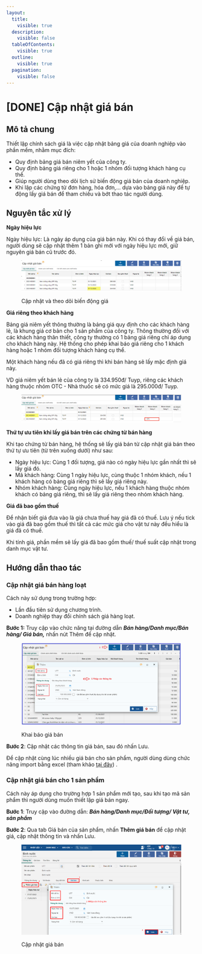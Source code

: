 ```yaml
---
layout:
  title:
    visible: true
  description:
    visible: false
  tableOfContents:
    visible: true
  outline:
    visible: true
  pagination:
    visible: false
---
```


# \[DONE] Cập nhật giá bán

## Mô tả chung

Thiết lập chính sách giá là việc cập nhật bảng giá của doanh nghiệp vào phần mềm, nhằm mục đích:

* Quy định bảng giá bán niêm yết của công ty.
* Quy định bảng giá riêng cho 1 hoặc 1 nhóm đối tượng khách hàng cụ thể.
* Giúp người dùng theo dõi lịch sử biến động giá bán của doanh nghiệp.
* Khi lập các chứng từ đơn hàng, hóa đơn,... dựa vào bảng giá này để tự động lấy giá bán để tham chiếu và bớt thao tác người dùng.

## Nguyên tắc xử lý

**Ngày hiệu lực**

Ngày hiệu lực: Là ngày áp dụng của giá bán này. Khi có thay đổi về giá bán, người dùng sẽ cập nhật thêm 1 bản ghi mới với ngày hiệu lực mới, giữ nguyên giá bán cũ trước đó.&#x20;

<figure><img src="../../.gitbook/assets/TLCSGB.png" alt=""><figcaption><p>Cập nhật và theo dõi biến động giá</p></figcaption></figure>

**Giá riêng theo khách hàng**

Bảng giá niêm yết thông thường là bảng giá quy định cho các khách hàng lẻ, là khung giá cơ bản cho 1 sản phẩm của công ty. Thông thường đối với các khách hàng thân thiết, công ty thường có 1 bảng giá riêng chỉ áp dụng cho khách hàng này. Hệ thống cho phép khai báo giá riêng cho 1 khách hàng hoặc 1 nhóm đối tượng khách hàng cụ thể.&#x20;

Một khách hàng nếu đã có giá riêng thì khi bán hàng sẽ lấy mặc định giá này.

VD giá niêm yết bán lẻ của công ty là 334.950đ/ Tuyp, riêng các khách hàng thuộc nhóm OTC - Nhà thuốc sẽ có mức giá là 295.000đ/ Tuyp.

<figure><img src="../../.gitbook/assets/TLCSGB1.png" alt=""><figcaption></figcaption></figure>

**Thứ tự ưu tiên khi lấy giá bán trên các chứng từ bán hàng**

Khi tạo chứng từ bán hàng, hệ thống sẽ lấy giá bán từ cập nhật giá bán theo thứ tự ưu tiên (từ trên xuống dưới) như sau:

* Ngày hiệu lực: Cùng 1 đối tượng, giá nào có ngày hiệu lực gần nhất thì sẽ lấy giá đó.
* Mã khách hàng: Cùng 1 ngày hiệu lực, cùng thuộc 1 nhóm khách, nếu 1 khách hàng có bảng giá riêng thì sẽ lấy giá riêng này.
* Nhóm khách hàng: Cùng ngày hiệu lực, nếu 1 khách hàng thuộc nhóm khách có bảng giá riêng, thì sẽ lấy giá riêng theo nhóm khách hàng.

**Giá đã bao gồm thuế**

Để nhận biết giá đưa vào là giá chưa thuế hay giá đã có thuế. Lưu ý nếu tick vào giá đã bao gồm thuế thì tất cả các mức giá cho vật tư này đều hiểu là giá đã có thuế.

Khi tính giá, phần mềm sẽ lấy giá đã bao gồm thuế/ thuế suất cập nhật trong danh mục vật tư.

## Hướng dẫn thao tác

### Cập nhật giá bán hàng loạt

Cách này sử dụng trong trường hợp:

* Lần đầu tiên sử dụng chương trình.
* Doanh nghiệp thay đổi chính sách giá hàng loạt.

**Bước 1:** Truy cập vào chức năng tại đường dẫn _**Bán hàng/Danh mục/Bán hàng/ Giá bán,**_ nhấn nút Thêm để cập nhật.

<figure><img src="../../.gitbook/assets/TLCSGB2.png" alt=""><figcaption><p>Khai báo giá bán</p></figcaption></figure>

**Bước 2**: Cập nhật các thông tin giá bán, sau đó nhấn Lưu.

Để cập nhật cùng lúc nhiều giá bán cho sản phẩm, người dùng dùng chức năng import bằng excel (tham khảo [tại đây](http://127.0.0.1:5000/s/rcD7ImF1NXzNzFohN8p5/import-du-lieu-tu-excel-vao-chuong-trinh)) .

### Cập nhật giá bán cho 1 sản phẩm

Cách này áp dụng cho trường hợp 1 sản phẩm mới tạo, sau khi tạo mã sản phẩm thì người dùng muốn thiết lập giá bán ngay.

**Bước 1**: Truy cập vào đường dẫn: _**Bán hàng/Danh mục/Đối tượng/ Vật tư, sản phẩm**_

**Bước 2**: Qua tab Giá bán của sản phẩm, nhấn **Thêm giá bán** để cập nhật giá, cập nhật thông tin và nhấn Lưu.

<figure><img src="../../.gitbook/assets/TLCSGB3.png" alt=""><figcaption><p>Cập nhật giá bán</p></figcaption></figure>

